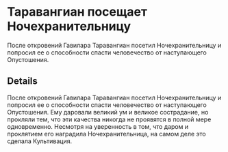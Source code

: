 # Таравангиан посещает Ночехранительницу
После откровений Гавилара Таравангиан посетил Ночехранительницу и попросил ее о способности спасти человечество от наступающего Опустошения.

## Details
После откровений Гавилара Таравангиан посетил Ночехранительницу и попросил ее о способности спасти человечество от наступающего Опустошения. Ему даровали великий ум и великое сострадание, но прокляли тем, что эти качества никогда не проявятся в полной мере одновременно. Несмотря на уверенность в том, что даром и проклятием его наградила Ночехранительница, на самом деле это сделала Культивация.

